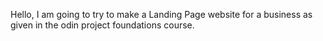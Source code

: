 Hello,
I am going to try to make a Landing Page website for a business as given in the odin project foundations course.